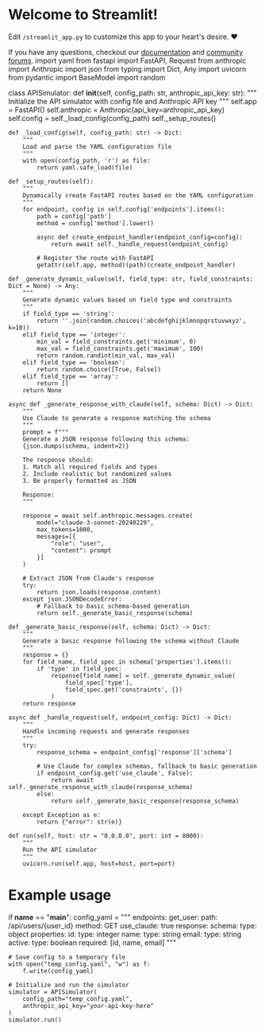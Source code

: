 # Welcome to Streamlit!

Edit `/streamlit_app.py` to customize this app to your heart's desire. :heart:

If you have any questions, checkout our [documentation](https://docs.streamlit.io) and [community
forums](https://discuss.streamlit.io).
import yaml
from fastapi import FastAPI, Request
from anthropic import Anthropic
import json
from typing import Dict, Any
import uvicorn
from pydantic import BaseModel
import random

class APISimulator:
    def __init__(self, config_path: str, anthropic_api_key: str):
        """
        Initialize the API simulator with config file and Anthropic API key
        """
        self.app = FastAPI()
        self.anthropic = Anthropic(api_key=anthropic_api_key)
        self.config = self._load_config(config_path)
        self._setup_routes()
    
    def _load_config(self, config_path: str) -> Dict:
        """
        Load and parse the YAML configuration file
        """
        with open(config_path, 'r') as file:
            return yaml.safe_load(file)
    
    def _setup_routes(self):
        """
        Dynamically create FastAPI routes based on the YAML configuration
        """
        for endpoint, config in self.config['endpoints'].items():
            path = config['path']
            method = config['method'].lower()
            
            async def create_endpoint_handler(endpoint_config=config):
                return await self._handle_request(endpoint_config)
            
            # Register the route with FastAPI
            getattr(self.app, method)(path)(create_endpoint_handler)
    
    def _generate_dynamic_value(self, field_type: str, field_constraints: Dict = None) -> Any:
        """
        Generate dynamic values based on field type and constraints
        """
        if field_type == 'string':
            return ''.join(random.choices('abcdefghijklmnopqrstuvwxyz', k=10))
        elif field_type == 'integer':
            min_val = field_constraints.get('minimum', 0)
            max_val = field_constraints.get('maximum', 100)
            return random.randint(min_val, max_val)
        elif field_type == 'boolean':
            return random.choice([True, False])
        elif field_type == 'array':
            return []
        return None
    
    async def _generate_response_with_claude(self, schema: Dict) -> Dict:
        """
        Use Claude to generate a response matching the schema
        """
        prompt = f"""
        Generate a JSON response following this schema:
        {json.dumps(schema, indent=2)}
        
        The response should:
        1. Match all required fields and types
        2. Include realistic but randomized values
        3. Be properly formatted as JSON
        
        Response:
        """
        
        response = await self.anthropic.messages.create(
            model="claude-3-sonnet-20240229",
            max_tokens=1000,
            messages=[{
                "role": "user",
                "content": prompt
            }]
        )
        
        # Extract JSON from Claude's response
        try:
            return json.loads(response.content)
        except json.JSONDecodeError:
            # Fallback to basic schema-based generation
            return self._generate_basic_response(schema)
    
    def _generate_basic_response(self, schema: Dict) -> Dict:
        """
        Generate a basic response following the schema without Claude
        """
        response = {}
        for field_name, field_spec in schema['properties'].items():
            if 'type' in field_spec:
                response[field_name] = self._generate_dynamic_value(
                    field_spec['type'],
                    field_spec.get('constraints', {})
                )
        return response
    
    async def _handle_request(self, endpoint_config: Dict) -> Dict:
        """
        Handle incoming requests and generate responses
        """
        try:
            response_schema = endpoint_config['response']['schema']
            
            # Use Claude for complex schemas, fallback to basic generation
            if endpoint_config.get('use_claude', False):
                return await self._generate_response_with_claude(response_schema)
            else:
                return self._generate_basic_response(response_schema)
                
        except Exception as e:
            return {"error": str(e)}
    
    def run(self, host: str = "0.0.0.0", port: int = 8000):
        """
        Run the API simulator
        """
        uvicorn.run(self.app, host=host, port=port)

# Example usage
if __name__ == "__main__":
    config_yaml = """
    endpoints:
      get_user:
        path: /api/users/{user_id}
        method: GET
        use_claude: true
        response:
          schema:
            type: object
            properties:
              id:
                type: integer
              name:
                type: string
              email:
                type: string
              active:
                type: boolean
            required: [id, name, email]
    """
    
    # Save config to a temporary file
    with open("temp_config.yaml", "w") as f:
        f.write(config_yaml)
    
    # Initialize and run the simulator
    simulator = APISimulator(
        config_path="temp_config.yaml",
        anthropic_api_key="your-api-key-here"
    )
    simulator.run()
